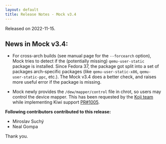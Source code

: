 ```yaml
---
layout: default
title: Release Notes - Mock v3.4
---
```


Released on 2022-11-15.

## News in Mock v3.4:

- For cross-arch builds (see manual page for the `--forcearch` option), Mock
  tries to detect if the (potentially missing) `qemu-user-static` package is
  installed.  Since Fedora 37, the package got split into a set of packages
  arch-specific packages (like `qemu-user-static-x86`, `qemu-user-static-ppc`,
  etc.).  The Mock v3.4 does a better check, and raises more useful error if the
  package is missing.

- Mock newly provides the `/dew/mapper/control` file in chrot, so users may
  control the device mapper.  This has been requested by
  the [Koji team][kojipr#3585] while implementing Kiwi support [PR#1005][].


**Following contributors contributed to this release:**

 * Miroslav Suchý
 * Neal Gompa

Thank you.

[kojipr#3585]: https://pagure.io/koji/pull-request/3585
[PR#1005]: https://github.com/rpm-software-management/mock/pull/1005

